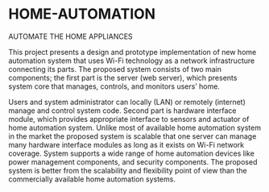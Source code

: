 # HOME-AUTOMATION
AUTOMATE THE HOME APPLIANCES

This project presents a design and prototype implementation of new home 
automation system that uses Wi-Fi technology as a network infrastructure 
connecting its parts. The proposed system consists of two main components; the first part is the server (web server), which presents system core that 
manages, controls, and monitors users’ home. 

Users and system administrator can locally (LAN) or remotely (internet)  
manage and control system code. Second part is hardware interface module, 
which provides appropriate interface to sensors and actuator of home 
automation system. 
Unlike most of available home automation system in the market the proposed system is scalable that one server can manage many hardware interface modules as long as it exists on Wi-Fi network coverage. System supports a wide range of home automation devices like power management components, and security components. 
The proposed system is better from the scalability and flexibility point of view than the commercially available home automation systems. 

